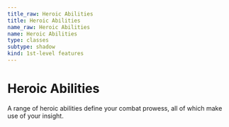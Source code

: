 ```yaml
---
title_raw: Heroic Abilities
title: Heroic Abilities
name_raw: Heroic Abilities
name: Heroic Abilities
type: classes
subtype: shadow
kind: 1st-level features
---
```


# Heroic Abilities

A range of heroic abilities define your combat prowess, all of which make use of your insight.
